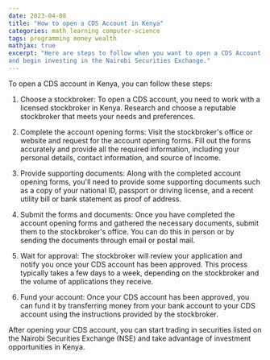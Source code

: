 ```yaml
---
date: 2023-04-08
title: "How to open a CDS Account in Kenya"
categories: math learning computer-science
tags: programming money wealth
mathjax: true
excerpt: "Here are steps to follow when you want to open a CDS Account in Kenya
and begin investing in the Nairobi Securities Exchange."
---
```

To open a CDS account in Kenya, you can follow these steps:

1. Choose a stockbroker:
To open a CDS account, you need to work with a licensed stockbroker in Kenya.
Research and choose a reputable stockbroker that meets your needs and preferences.

2. Complete the account opening forms:
Visit the stockbroker's office or website and request for the account opening forms.
Fill out the forms accurately and provide all the required information, including your personal details, contact information, and source of income.

3. Provide supporting documents:
Along with the completed account opening forms, you'll need to provide some supporting documents such as a copy of your national ID, passport or driving license, and a recent utility bill or bank statement as proof of address.

4. Submit the forms and documents:
Once you have completed the account opening forms and gathered the necessary documents, submit them to the stockbroker's office.
You can do this in person or by sending the documents through email or postal mail.

5. Wait for approval:
The stockbroker will review your application and notify you once your CDS account has been approved.
This process typically takes a few days to a week, depending on the stockbroker and the volume of applications they receive.

6. Fund your account:
Once your CDS account has been approved, you can fund it by transferring money from your bank account to your CDS account using the instructions provided by the stockbroker.

After opening your CDS account, you can start trading in securities listed on the Nairobi Securities Exchange (NSE) and take advantage of investment opportunities in Kenya.
